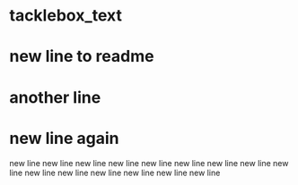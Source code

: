 # tacklebox_text
# new line to readme
# another line
# new line again
new line
new line
new line
new line
new line
new line
new line
new line
new line
new line
new line
new line
new line
new line
new line
